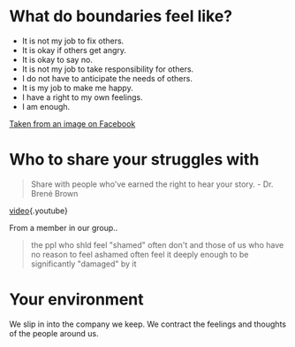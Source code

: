 <!-- TITLE: Protection -->
<!-- SUBTITLE: One of the most important things every empath should learn and practice -->

# What do boundaries feel like?
- It is not my job to fix others.
- It is okay if others get angry.
- It is okay to say no.
- It is not my job to take responsibility for others.
- I do not have to anticipate the needs of others.
- It is my job to make me happy.
- I have a right to my own feelings.
- I am enough.

[Taken from an image on Facebook](https://cdn.discordapp.com/attachments/399465003855380480/484774942341332992/image0.jpg)

# Who to share your struggles with
> Share with people who've earned the right to hear your story. - Dr. Brené Brown

[video](https://www.youtube.com/watch?v=s8Pp7QB6GrE){.youtube}

From a member in our group..
> the ppl who shld feel "shamed" often don't and those of us who have no reason to feel ashamed often feel it deeply enough to be significantly "damaged" by it

# Your environment
We slip in into the company we keep. We contract the feelings and thoughts of the people around us.